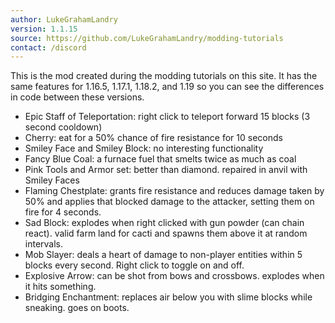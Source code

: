 ```yaml
---
author: LukeGrahamLandry
version: 1.1.15
source: https://github.com/LukeGrahamLandry/modding-tutorials
contact: /discord
---
```


This is the mod created during the modding tutorials on this site. It has the same features for 1.16.5, 1.17.1, 1.18.2, and 1.19 so you can see the differences in code between these versions. 

- Epic Staff of Teleportation: right click to teleport forward 15 blocks (3 second cooldown)
- Cherry: eat for a 50% chance of fire resistance for 10 seconds
- Smiley Face and Smiley Block: no interesting functionality 
- Fancy Blue Coal: a furnace fuel that smelts twice as much as coal
- Pink Tools and Armor set: better than diamond. repaired in anvil with Smiley Faces
- Flaming Chestplate: grants fire resistance and reduces damage taken by 50% and applies that blocked damage to the attacker, setting them on fire for 4 seconds. 
- Sad Block: explodes when right clicked with gun powder (can chain react). valid farm land for cacti and spawns them above it at random intervals. 
- Mob Slayer: deals a heart of damage to non-player entities within 5 blocks every second. Right click to toggle on and off. 
- Explosive Arrow: can be shot from bows and crossbows. explodes when it hits something.
- Bridging Enchantment: replaces air below you with slime blocks while sneaking. goes on boots.
